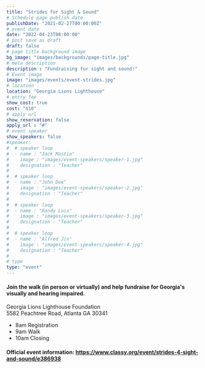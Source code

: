 ```yaml
---
title: "Strides for Sight & Sound"
# Schedule page publish date
publishDate: "2021-02-27T00:00:00Z"
# event date
date: "2022-04-23T08:00:00"
# post save as draft
draft: false
# page title background image
bg_image: "images/backgrounds/page-title.jpg"
# meta description
description : "Fundraising for sight and sound!"
# Event image
image: "images/events/event-strides.jpg"
# location
location: "Georgia Lions Lighthouse"
# entry fee
show_cost: true
cost: "$10"
# apply url
show_reservation: false
apply_url : "#"
# event speaker
show_speakers: false
#speaker:
#  # speaker loop
#  - name : "Jack Mastio"
#    image : "images/event-speakers/speaker-1.jpg"
#    designation : "Teacher"
#
#  # speaker loop
#  - name : "John Doe"
#    image : "images/event-speakers/speaker-2.jpg"
#    designation : "Teacher"
#
#  # speaker loop
#  - name : "Randy Luis"
#    image : "images/event-speakers/speaker-3.jpg"
#    designation : "Teacher"
#
#  # speaker loop
#  - name : "Alfred Jin"
#    image : "images/event-speakers/speaker-4.jpg"
#    designation : "Teacher"
#
# type
type: "event"
---
```



#### Join the walk (in person or virtually) and help fundraise for Georgia's visually and hearing impaired.

Georgia Lions Lighthouse Foundation  
5582 Peachtree Road, Atlanta GA 30341


* 8am Registration
* 9am Walk
* 10am Closing

#### Official event information: https://www.classy.org/event/strides-4-sight-and-sound/e386938